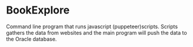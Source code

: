 # BookExplore

Command line program that runs javascript (puppeteer)scripts.
Scripts gathers the data from websites and the main program will push the data to the Oracle database.
